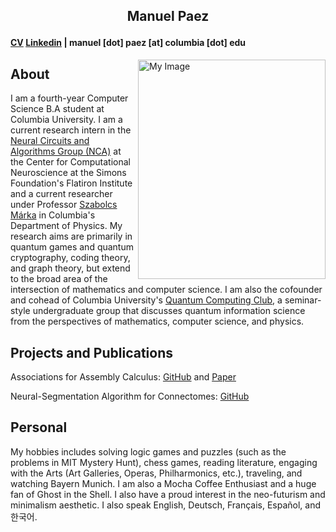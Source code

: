 ## <p align="center"> Manuel Paez </p>
#### [CV](https://mannypaeza.github.io/Resume_ManuelPaez.pdf) [Linkedin](https://www.linkedin.com/in/manuelpaeza/) | manuel [dot] paez [at] columbia [dot] edu 
<img align="right" src="https://mannypaeza.github.io/portrait_jan2023.jpg" alt="My Image" width="300" height="351">

About
------

I am a fourth-year Computer Science B.A student at Columbia University. I am a current research intern in the [Neural Circuits and Algorithms Group (NCA)](https://www.simonsfoundation.org/flatiron/center-for-computational-neuroscience/neural-circuits-and-algorithms/) at the Center for Computational Neuroscience at the Simons Foundation's Flatiron Institute and a current researcher under Professor [Szabolcs Márka](https://www.physics.columbia.edu/content/szabolcs-marka) in Columbia's Department of Physics. My research aims are primarily in quantum games and quantum cryptography, coding theory, and graph theory, but extend to the broad area of the intersection of mathematics and computer science. I am also the cofounder and cohead of Columbia University's [Quantum Computing Club](https://cuquantumcomputingclub.github.io/), a seminar-style undergraduate group that discusses quantum information science from the perspectives of mathematics, computer science, and physics. 

Projects and Publications
------

Associations for Assembly Calculus: [GitHub](https://github.com/mannypaeza/assemblies) and [Paper](https://mannypaeza.github.io/FinalPaper_NaturalArtificialNN.pdf)

Neural-Segmentation Algorithm for Connectomes: [GitHub](https://github.com/mannypaeza/neutorch)

Personal
------

My hobbies includes solving logic games and puzzles (such as the problems in MIT Mystery Hunt), chess games, reading literature, engaging with the Arts (Art Galleries, Operas, Philharmonics, etc.), traveling, and watching Bayern Munich. I am also a Mocha Coffee Enthusiast and a huge fan of Ghost in the Shell. I also have a proud interest in the neo-futurism and minimalism aesthetic. I also speak English, Deutsch, Français, Español, and 한국어. 
